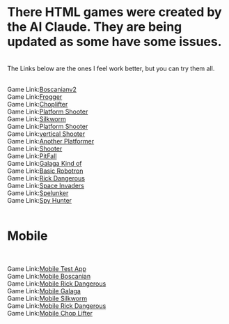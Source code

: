 # There HTML games were created by the AI Claude. They are being updated as some have some issues.
<br>
The Links below are the ones I feel work better, but you can try them all.

<br>
<br>



Game Link:[Boscanianv2](http://htmlpreview.github.io/?https://github.com/rcman/html.games/blob/main/boscanianv3.html)
<br>
Game Link:[Frogger](http://htmlpreview.github.io/?https://github.com/rcman/html.games/blob/main/frogger.html)
<br>
Game Link:[Choplifter](http://htmlpreview.github.io/?https://github.com/rcman/html.games/blob/main/working_choplifter.html)
<br>
Game Link:[Platform Shooter](http://htmlpreview.github.io/?https://github.com/rcman/html.games/blob/main/platform_shooter.html)
<br>
Game Link:[Silkworm](http://htmlpreview.github.io/?https://github.com/rcman/html.games/blob/main/silkworm2.html)
<br>
Game Link:[Platform Shooter](http://htmlpreview.github.io/?https://github.com/rcman/html.games/blob/main/platform_shooter.html)
<br>
Game Link:[vertical Shooter](http://htmlpreview.github.io/?https://github.com/rcman/html.games/blob/main/vertical_spaceshooter.html)
<br>
Game Link:[Another Platformer](http://htmlpreview.github.io/?https://github.com/rcman/html.games/blob/main/platform.html)
<br>
Game Link:[Shooter](http://htmlpreview.github.io/?https://github.com/rcman/html.games/blob/main/claude.html)
<br>
Game Link:[PitFall](http://htmlpreview.github.io/?https://github.com/rcman/html.games/blob/main/newpitfall.html)
<br>
Game Link:[Galaga Kind of](http://htmlpreview.github.io/?https://github.com/rcman/html.games/blob/main/claude_galaga.html)
<br>
Game Link:[Basic Robotron](http://htmlpreview.github.io/?https://github.com/rcman/html.games/blob/main/grok-robo.html)
<br>
Game Link:[Rick Dangerous](http://htmlpreview.github.io/?https://github.com/rcman/html.games/blob/main/rick_dangerous.html)
<br>
Game Link:[Space Invaders](http://htmlpreview.github.io/?https://github.com/rcman/html.games/blob/main/spaceinvader.html)
<br>
Game Link:[Spelunker](http://htmlpreview.github.io/?https://github.com/rcman/html.games/blob/main/spelunker.html)
<br>
Game Link:[Spy Hunter](http://htmlpreview.github.io/?https://github.com/rcman/html.games/blob/main/spy_try99.html)
<br><br>

# Mobile

<br>

Game Link:[Mobile Test App](http://htmlpreview.github.io/?https://github.com/rcman/html.games/blob/main/mobile_test.html)
<br>
Game Link:[Mobile Boscanian](http://htmlpreview.github.io/?https://github.com/rcman/html.games/blob/main/poe_bos.html)
<br>
Game Link:[Mobile Rick Dangerous](http://htmlpreview.github.io/?https://github.com/rcman/html.games/blob/main/poe_rickdangerous.html)
<br>
Game Link:[Mobile Galaga](http://htmlpreview.github.io/?https://github.com/rcman/html.games/blob/main/poe_galaga.html)
<br>
Game Link:[Mobile Silkworm](http://htmlpreview.github.io/?https://github.com/rcman/html.games/blob/main/poe_silkworm.html)
<br>
Game Link:[Mobile Rick Dangerous](http://htmlpreview.github.io/?https://github.com/rcman/html.games/blob/main/poe_rickdangerous.html)
<br>
Game Link:[Mobile Chop Lifter](http://htmlpreview.github.io/?https://github.com/rcman/html.games/blob/main/poe_choplifter.html)
